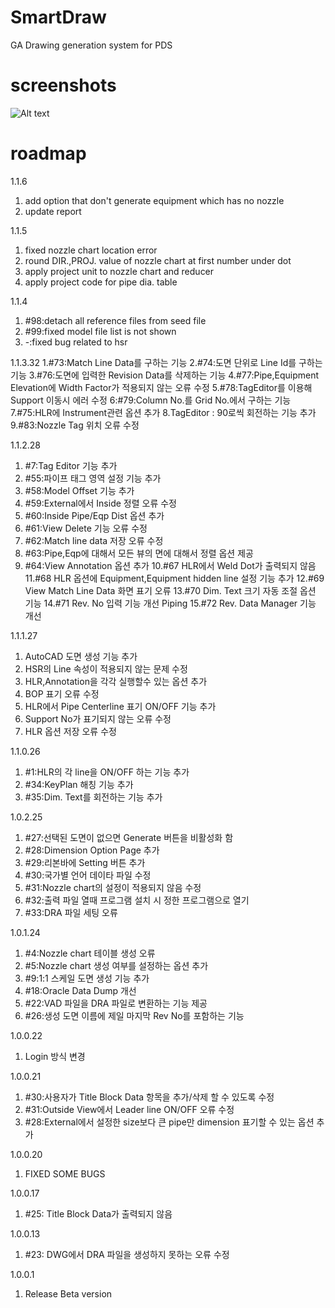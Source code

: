 # SmartDraw
GA Drawing generation system for PDS

# screenshots
![Alt text](./docs/img.jpg?raw=true "Title")

# roadmap
1.1.6
 1. add option that don't generate equipment which has no nozzle
 2. update report

1.1.5
 1. fixed nozzle chart location error
 2. round DIR.,PROJ. value of nozzle chart at first number under dot
 3. apply project unit to nozzle chart and reducer
 4. apply project code for pipe dia. table

1.1.4
 1. #98:detach all reference files from seed file
 2. #99:fixed model file list is not shown
 3.   -:fixed bug related to hsr

1.1.3.32
 1.#73:Match Line Data를 구하는 기능
 2.#74:도면 단위로 Line Id를 구하는 기능
 3.#76:도면에 입력한 Revision Data를 삭제하는 기능
 4.#77:Pipe,Equipment Elevation에 Width Factor가 적용되지 않는 오류 수정
 5.#78:TagEditor를 이용해 Support 이동시 에러 수정
 6:#79:Column No.를 Grid No.에서 구하는 기능
 7.#75:HLR에 Instrument관련 옵션 추가
 8.TagEditor : 90로씩 회전하는 기능 추가
 9.#83:Nozzle Tag 위치 오류 수정 

1.1.2.28
 1. #7:Tag Editor 기능 추가
 2. #55:파이프 태그 영역 설정 기능 추가
 3. #58:Model Offset 기능 추가
 4. #59:External에서 Inside 정렬 오류 수정
 5. #60:Inside Pipe/Eqp Dist 옵션 추가
 6. #61:View Delete 기능 오류 수정
 7. #62:Match line data 저장 오류 수정
 8. #63:Pipe,Eqp에 대해서 모든 뷰의 면에 대해서 정렬 옵션 제공
 9. #64:View Annotation 옵션 추가
 10.#67	HLR에서 Weld Dot가 출력되지 않음
 11.#68	HLR 옵션에 Equipment,Equipment hidden line 설정 기능 추가
 12.#69	View Match Line Data 화면 표기 오류
 13.#70	Dim. Text 크기 자동 조절 옵션 기능
 14.#71	Rev. No 입력 기능 개선	Piping
 15.#72	Rev. Data Manager 기능 개선

1.1.1.27
 1. AutoCAD 도면 생성 기능 추가
 2. HSR의 Line 속성이 적용되지 않는 문제 수정
 3. HLR,Annotation을 각각 실행할수 있는 옵션 추가
 4. BOP 표기 오류 수정
 5. HLR에서 Pipe Centerline 표기 ON/OFF 기능 추가
 6. Support No가 표기되지 않는 오류 수정
 7. HLR 옵션 저장 오류 수정

1.1.0.26
 1. #1:HLR의 각 line을 ON/OFF 하는 기능 추가
 2. #34:KeyPlan 해칭 기능 추가
 3. #35:Dim. Text를 회전하는 기능 추가

1.0.2.25
 1. #27:선택된 도면이 없으면 Generate 버튼을 비활성화 함
 2. #28:Dimension Option Page 추가
 3. #29:리본바에 Setting 버튼 추가
 4. #30:국가별 언어 데이타 파일 수정
 5. #31:Nozzle chart의 설정이 적용되지 않음 수정
 6. #32:출력 파일 열때 프로그램 설치 시 정한 프로그램으로 열기
 7. #33:DRA 파일 세팅 오류

1.0.1.24
 1. #4:Nozzle chart 테이블 생성 오류
 2. #5:Nozzle chart 생성 여부를 설정하는 옵션 추가
 3. #9:1:1 스케일 도면 생성 기능 추가
 4. #18:Oracle Data Dump 개선
 5. #22:VAD 파일을 DRA 파일로 변환하는 기능 제공
 6. #26:생성 도면 이름에 제일 마지막 Rev No를 포함하는 기능

1.0.0.22
 1. Login 방식 변경

1.0.0.21
 1. #30:사용자가 Title Block Data 항목을 추가/삭제 할 수 있도록 수정
 2. #31:Outside View에서 Leader line ON/OFF 오류 수정
 3. #28:External에서 설정한 size보다 큰 pipe만 dimension 표기할 수 있는 옵션 추가

1.0.0.20
 1. FIXED SOME BUGS

1.0.0.17
 1. #25: Title Block Data가 출력되지 않음

1.0.0.13
 1. #23: DWG에서 DRA 파일을 생성하지 못하는 오류 수정

1.0.0.1
 1. Release Beta version
